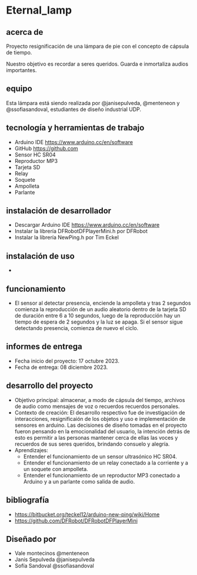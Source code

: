 # Eternal_lamp

## acerca de

Proyecto resignificación de una lámpara de pie con el concepto de cápsula de tiempo.

Nuestro objetivo es recordar a seres queridos. Guarda e inmortaliza audios importantes.

## equipo

Esta lámpara está siendo realizada por @janisepulveda, @menteneon y @ssofiasandoval, estudiantes de diseño industrial UDP.

## tecnología y herramientas de trabajo

* Arduino IDE https://www.arduino.cc/en/software
* GitHub https://github.com
* Sensor HC SR04
* Reproductor MP3
* Tarjeta SD
* Relay
* Soquete
* Ampolleta
* Parlante

## instalación de desarrollador

* Descargar Arduino IDE https://www.arduino.cc/en/software
* Instalar la librería DFRobotDFPlayerMini.h por DFRobot
* Instalar la librería NewPing.h por Tim Eckel

## instalación de uso

*

## funcionamiento

* El sensor al detectar presencia, enciende la ampolleta y tras 2 segundos comienza la reproducción de un audio aleatorio dentro de la tarjeta SD de duración entre 6 a 10 segundos, luego de la reproducción hay un tiempo de espera de 2 segundos y la luz se apaga. Si el sensor sigue detectando presencia, comienza de nuevo el ciclo.
  
## informes de entrega

* Fecha inicio del proyecto: 17 octubre 2023.
* Fecha de entrega: 08 diciembre 2023.

## desarrollo del proyecto

* Objetivo principal:
    almacenar, a modo de cápsula del tiempo, archivos de audio como mensajes de voz o recuerdos recuerdos personales.
* Contexto de creación:
    El desarrollo respectivo fue de investigación de interacciones, resignificaión de los objetos y uso e implementación de sensores en arduino. Las decisiones de diseño tomadas en el proyecto fueron pensando en la emocionalidad del usuario, la intención detrás de esto es permitir a las personas mantener cerca de ellas las voces y recuerdos de sus seres queridos, brindando consuelo y alegría.
* Aprendizajes:
    * Entender el funcionamiento de un sensor ultrasónico HC SR04.
    * Entender el funcionamiento de un relay conectado a la corriente y a un soquete con ampolleta.
    * Entender el funcionamiento de un reproductor MP3 conectado a Arduino y a un parlante como salida de audio.

## bibliografía 

* https://bitbucket.org/teckel12/arduino-new-ping/wiki/Home
* https://github.com/DFRobot/DFRobotDFPlayerMini
  
## Diseñado por

* Vale montecinos @menteneon
* Janis Sepulveda @janisepulveda
* Sofía Sandoval @ssofiasandoval
  
